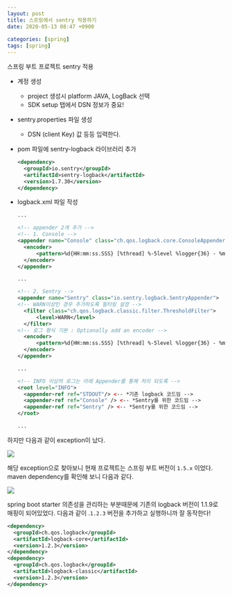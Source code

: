 ```yaml
---
layout: post
title: 스프링에서 sentry 적용하기
date: 2020-05-13 08:47 +0900
 
categories: [spring]
tags: [spring]
---
```


스프링 부트 프로젝트 sentry 적용

- 계정 생성

  - project 생성시 platform JAVA, LogBack 선택
  - SDK setup 탭에서 DSN 정보가 중요!

- sentry.properties 파일 생성

  - DSN (client Key) 값 등등 입력한다.

- pom 파일에 sentry-logback 라이브러리 추가

  ```xml
  <dependency>
    <groupId>io.sentry</groupId>
    <artifactId>sentry-logback</artifactId>
    <version>1.7.30</version>
  </dependency>
  ```

* logback.xml 파일 작성

  ```xml
  ...
  
  <!-- appender 2개 추가 -->
  <!-- 1. Console -->
  <appender name="Console" class="ch.qos.logback.core.ConsoleAppender">
  	<encoder>
  		<pattern>%d{HH:mm:ss.SSS} [%thread] %-5level %logger{36} - %msg%n</pattern>
  	</encoder>
  </appender>
  
  ...
  
  <!-- 2. Sentry -->
  <appender name="Sentry" class="io.sentry.logback.SentryAppender">
  <!-- WARN이상인 경우 추가하도록 필터링 설정 -->
  	<filter class="ch.qos.logback.classic.filter.ThresholdFilter">
  		<level>WARN</level>
  	</filter>
  <!-- 로그 형식 기본 : Optionally add an encoder -->
  	<encoder>
  		<pattern>%d{HH:mm:ss.SSS} [%thread] %-5level %logger{36} - %msg%n</pattern>
  	</encoder>
  </appender>
  
  ...
  
  <!-- INFO 이상의 로그는 아래 Appender를 통해 처리 되도록 -->
  <root level="INFO">
  	<appender-ref ref="STDOUT"/> <-- *기존 logback 코드임 -->
  	<appender-ref ref="Console" /> <-- *Sentry를 위한 코드임 -->
  	<appender-ref ref="Sentry" /> <-- *Sentry를 위한 코드임 -->
  </root>
  
  ...
  ```

하지만 다음과 같이 exception이 났다.

![](https://user-images.githubusercontent.com/28615416/81380162-5d299a80-9145-11ea-8e8a-be43c141ba5f.png)

해당 exception으로 찾아보니 현재 프로젝트는 스프링 부트 버전이 `1.5.x` 이었다. maven dependency를 확인해 보니 다음과 같다.

![](https://user-images.githubusercontent.com/28615416/81380278-92ce8380-9145-11ea-9077-3305ab78fc76.png)

spring boot starter 의존성을 관리하는 부분때문에 기존의 logback 버전이 1.1.9로 매핑이 되어있었다. 다음과 같이 .`1.2.3` 버전을 추가하고 실행하니까 잘 동작한다!

```xml
<dependency>
  <groupId>ch.qos.logback</groupId>
  <artifactId>logback-core</artifactId>
  <version>1.2.3</version>
</dependency>
<dependency>
  <groupId>ch.qos.logback</groupId>
  <artifactId>logback-classic</artifactId>
  <version>1.2.3</version>
</dependency>
```
